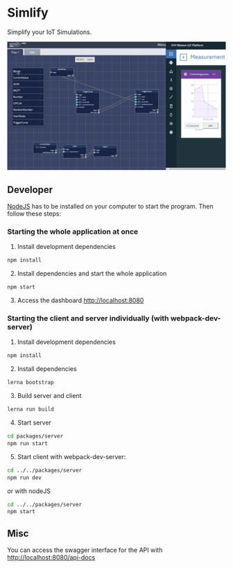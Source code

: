 # Simlify

Simplify your IoT Simulations.

![](./docs/simlify.gif)

## Developer

[NodeJS](https://nodejs.org/en/) has to be installed on your computer to start the program. Then follow these steps:

### Starting the whole application at once
1. Install development dependencies
```bash
npm install
```
2. Install dependencies and start the whole application
```bash
npm start
```

3. Access the dashboard [http://localhost:8080](http://localhost:8080)

### Starting the client and server individually (with webpack-dev-server)

1. Install development dependencies
```bash
npm install
```
2. Install dependencies
```bash
lerna bootstrap
```
3. Build server and client
```bash
lerna run build
```
4. Start server
```bash
cd packages/server
npm run start
```
5. Start client
with webpack-dev-server:
```bash
cd ../../packages/server
npm run dev
```
or with nodeJS
```bash
cd ../../packages/server
npm start
```

## Misc
You can access the swagger interface for the API with [http://localhost:8080/api-docs](http://localhost:8080/api-docs)